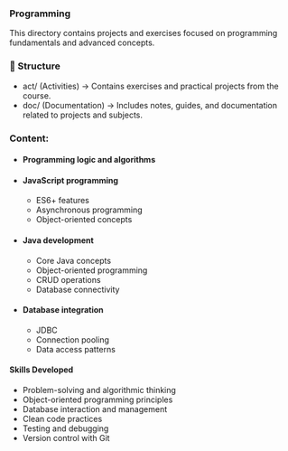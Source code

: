 ### Programming
This directory contains projects and exercises focused on programming fundamentals and advanced concepts.

### 📂 Structure 
- act/ (Activities) → Contains exercises and practical projects from the course.
- doc/ (Documentation) → Includes notes, guides, and documentation related to projects and subjects.

### Content:

- #### Programming logic and algorithms


- #### JavaScript programming
  - ES6+ features
  - Asynchronous programming
  - Object-oriented concepts


- #### Java development
  - Core Java concepts
  - Object-oriented programming
  - CRUD operations
  - Database connectivity


- #### Database integration
  - JDBC
  - Connection pooling
  - Data access patterns


#### Skills Developed
  - Problem-solving and algorithmic thinking
  - Object-oriented programming principles
  - Database interaction and management
  - Clean code practices
  - Testing and debugging
  - Version control with Git
